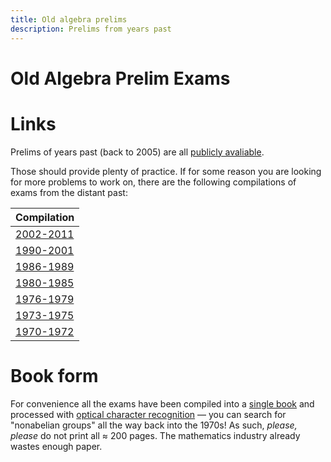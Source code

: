 ```yaml
---
title: Old algebra prelims
description: Prelims from years past
---
```


Old Algebra Prelim Exams 
==============================

# Links 

Prelims of years past (back to 2005) are all [publicly
avaliable](https://math.washington.edu/past-phd-preliminary-exams "UW
prelim exams"). 

Those should provide plenty of practice. If for some reason you are
looking for more problems to work on, there are the following
compilations of exams from the distant past: 

| Compilation                                                   |
|---------------------------------------------------------------|
| [2002-2011](./materials/prelims/0211.pdf) |
| [1990-2001](./materials/prelims/9001.pdf) |
| [1986-1989](./materials/prelims/8689.pdf) |
| [1980-1985](./materials/prelims/8085.pdf) |
| [1976-1979](./materials/prelims/7679.pdf) |
| [1973-1975](./materials/prelims/7375.pdf) |
| [1970-1972](./materials/prelims/7072.pdf) |

# Book form

For convenience all the exams have been compiled into a [single book](./materials/prelims/ocrbook.pdf "book form")
and processed with [optical character
recognition](https://ocrmypdf.readthedocs.io/en/latest/ "OCRMyPDF") —
you can search for "nonabelian groups" all the way back into the
1970s! As such, *please, please* do not print all $\approx$ 200
pages. The mathematics industry already wastes enough paper. 
